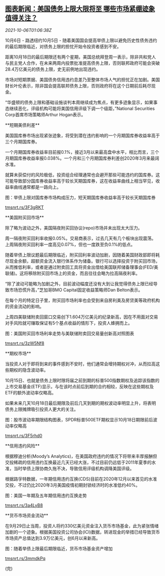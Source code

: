 <!--1633483862000-->
[图表新闻：美国债务上限大限将至 哪些市场紧绷迹象值得关注？](https://cn.reuters.com/article/graphic-us-debt-ceiling-1006-idCNKBS2GW023)
------

<div><i>2021-10-06T01:06:38Z</i></div><p>10月6日 - 路透纽约10月5日 - 随着美国国会提高举债上限以避免历史性债务违约的最后期限临近，对债务上限的担忧开始令投资者感到不安。</p><p>距离10月18日的最后期限还有两个星期，美国总统拜登周一表示，除非共和党人与民主党人合作，在未来两周内投票批准提高债务上限，否则联邦政府可能会突破28.4万亿美元的债务上限，史无前例地出现违约。</p><p>市场对短期票据、美国债务信用违约息差乃至整体市场人气的担忧正在加剧。美国财长叶伦表示，除非国会提高联邦债务上限，否则政府将在这个日期前后耗尽现金。</p><p>“华盛顿的债务上限和基础设施谈判本周继续成为焦点，有更多迹象显示，如果事态继续恶化，评级机构可能将美国信用评级下调一个级距，”National Securities Corp首席市场策略师Arthur Hogan表示。</p><p>**短期美债利差**</p><p>美国国库券市场出现紧张迹象，将受到潜在违约影响的一个月期国库券收益率高于三个月期国库券。</p><p>一个月期国库券收益率目前报0.1%，接近3月以来最高盘中水平，相比而言，三个月期国库券收益率报0.038%。一个月和三个月期国库券利差创2020年3月来最阔水准。</p><p>就算未获偿付的风险极低，投资组合经理通常也会避开那些可能违约的国库券。这可能导致部分国库券收益率高于较长天期国库券，这在收益率曲线上相当罕见，收益率曲线通常都是一路向上。</p><p>图：举债上限对国库券市场构成压力，短天期国库券收益率高于较长天期国库券</p><p><a href="https://tmsnrt.rs/3F3gRKT">tmsnrt.rs/3F3gRKT</a></p><p>**美国附买回市场**</p><p>除了略为波动之外，美国隔夜附买回协议(repo)市场并未出现太大压力。</p><p>周一隔夜附买回利率收报0.05%。交易商表示，过去几天有几个板块出现震荡。上周隔夜附买回利率一度高见0.07%，但也一度跌至负0.1%的低点。</p><p>随着举债上限议题最后期限临近，附买回利率波动加剧，因随着美国财政部即将耗尽现金余额，超额资金流入银行体系作为储备。银行可以选择投资于附买回市场，从而推低利率，或者是通过附卖回工具将资金出借给美国联邦储备理事会(FED/美联储)。这将移除附买回市场上的资金，而且往往会略为拉高隔夜利率。</p><p>“除了波动可能略为加剧之外，目前波动幅度还没有大到让我觉得债务上限已经导致市场恐慌升高，”芝加哥BMO Capital固定收益策略师Dan Belton表示。</p><p>在每个月的特定日子里，附买回市场利率也会受到来自房利美及房贷美等政府机构的资金流动的影响。</p><p>上周四美联储附卖回窗口交易创下1.604万亿美元的纪录新高，因在不用面对交易对手风险就可赚取保证有5个基点收益的情形下，投资人蜂拥而上。</p><p>图：美国附买回市场利率走势与美联储附卖回交易量创新高对照图表</p><p><a href="https://tmsnrt.rs/3zW5Nf8">tmsnrt.rs/3zW5Nf8</a></p><p>**期权市场**</p><p>当投资人对于即将到来的事件感到不安时，他们通常会增持期权对冲，从而拉高这些期权的隐含波动率。</p><p>10月15日、也就是债务上限时限将届之前到期的标普500指数期权及追踪该指数的上市交易基金(ETF)显示，与在该时点前后到期的合约相较，反映在这些期权及ETF的额外波动率仅略高。</p><p>如果未来几天10月18日最后期限及前后几天到期的期权波动率明显上升，将表明债务上限摊牌吸引投资人更大的关注。</p><p>图：股市波动率期限结构图表，SPDR标普500ETF期权显示10月18日期限前后波动率仅略高</p><p><a href="https://tmsnrt.rs/3F5rhd0">tmsnrt.rs/3F5rhd0</a></p><p>**信用违约风险**</p><p>根据穆迪分析(Moody’s Analytics)，在美国政府违约的情况下将带来丰厚报酬但交投稀疏的信用违约互换最近几天已经大涨，不过目前仍远低于2011年夏季的水准，当时举债上限协商久拖不决，导致信用评级机构调降美国评级。</p><p>根据路孚特数据，一年期信用违约互换(CDS)目前在2020年12月以来首见的水准交投，不过仍比2020年3月美国疫情初期封锁经济时的水准低约40%。</p><p>图：美国一年期及五年期信用违约互换走势</p><p><a href="https://tmsnrt.rs/3a4LyB8">tmsnrt.rs/3a4LyB8</a></p><p>**货币市场资金流动**</p><p>在9月29日止当周，投资人将约330亿美元资金注入货币市场基金，此为紧张情绪加剧的一个迹象。根据美国投资公司协会(ICI)数据，转进现金的举措已经导致货币市场资产总值达到3.9万亿美元，创6月以来新高。</p><p>图：随着举债上限最后期限临近，货币市场基金资产增加</p><p><a href="https://tmsnrt.rs/3mmdkPq">tmsnrt.rs/3mmdkPq</a></p><p>(完)</p>
